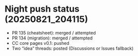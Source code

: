<!-- status: stub; target: 150+ words -->
<!-- status: stub; target: 150+ words -->
<!-- status: stub; target: 150+ words -->
<!-- status: stub; target: 150+ words -->
# Night push status (20250821_204115)

- PR 135 (cheatsheet): merged / attempted
- PR 134 (migration): merged / attempted
- CC core pages v0.1: pushed
- Two “idea” threads: posted (Discussions or Issues fallback)






